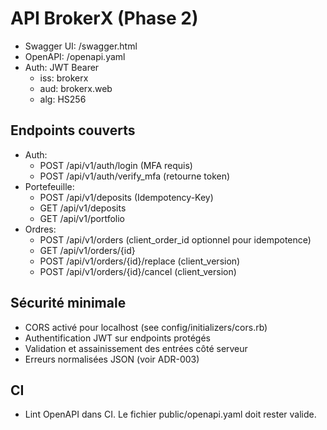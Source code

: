 # API BrokerX (Phase 2)

- Swagger UI: /swagger.html
- OpenAPI: /openapi.yaml
- Auth: JWT Bearer
  - iss: brokerx
  - aud: brokerx.web
  - alg: HS256

## Endpoints couverts

- Auth:
  - POST /api/v1/auth/login (MFA requis)
  - POST /api/v1/auth/verify_mfa (retourne token)
- Portefeuille:
  - POST /api/v1/deposits (Idempotency-Key)
  - GET /api/v1/deposits
  - GET /api/v1/portfolio
- Ordres:
  - POST /api/v1/orders (client_order_id optionnel pour idempotence)
  - GET /api/v1/orders/{id}
  - POST /api/v1/orders/{id}/replace (client_version)
  - POST /api/v1/orders/{id}/cancel (client_version)

## Sécurité minimale

- CORS activé pour localhost (see config/initializers/cors.rb)
- Authentification JWT sur endpoints protégés
- Validation et assainissement des entrées côté serveur
- Erreurs normalisées JSON (voir ADR-003)

## CI

- Lint OpenAPI dans CI. Le fichier public/openapi.yaml doit rester valide.

